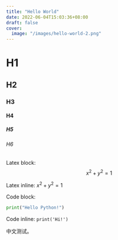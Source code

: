 ```yaml
---
title: "Hello World"
date: 2022-06-04T15:03:36+08:00
draft: false
cover:
  image: "/images/hello-world-2.png"
---
```


# H1
## H2
### H3
#### H4
##### H5
###### H6

Latex block:
$$
x^2 + y^2 = 1
$$

Latex inline: $x^2 + y^2 = 1$

Code block:
```python
print("Hello Python!")
```

Code inline: `print('Hi!')`

中文测试。
